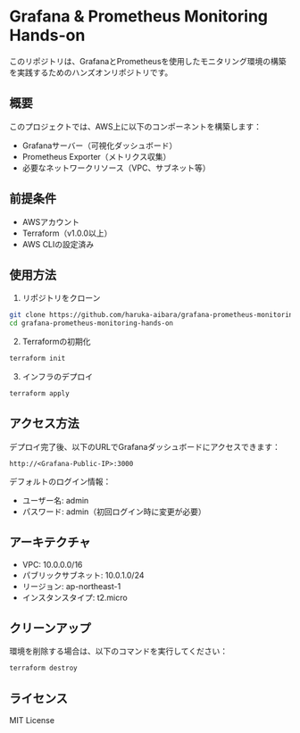 # Grafana & Prometheus Monitoring Hands-on

このリポジトリは、GrafanaとPrometheusを使用したモニタリング環境の構築を実践するためのハンズオンリポジトリです。

## 概要

このプロジェクトでは、AWS上に以下のコンポーネントを構築します：

- Grafanaサーバー（可視化ダッシュボード）
- Prometheus Exporter（メトリクス収集）
- 必要なネットワークリソース（VPC、サブネット等）

## 前提条件

- AWSアカウント
- Terraform（v1.0.0以上）
- AWS CLIの設定済み

## 使用方法

1. リポジトリをクローン
```bash
git clone https://github.com/haruka-aibara/grafana-prometheus-monitoring-hands-on.git
cd grafana-prometheus-monitoring-hands-on
```

2. Terraformの初期化
```bash
terraform init
```

3. インフラのデプロイ
```bash
terraform apply
```

## アクセス方法

デプロイ完了後、以下のURLでGrafanaダッシュボードにアクセスできます：

```
http://<Grafana-Public-IP>:3000
```

デフォルトのログイン情報：
- ユーザー名: admin
- パスワード: admin（初回ログイン時に変更が必要）

## アーキテクチャ

- VPC: 10.0.0.0/16
- パブリックサブネット: 10.0.1.0/24
- リージョン: ap-northeast-1
- インスタンスタイプ: t2.micro

## クリーンアップ

環境を削除する場合は、以下のコマンドを実行してください：

```bash
terraform destroy
```

## ライセンス

MIT License
